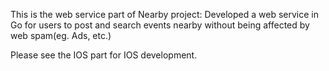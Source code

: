 This is the web service part of Nearby project:
Developed a web service in Go for users to post and search events nearby without being affected by web spam(eg. Ads, etc.)

Please see the IOS part for IOS development.
